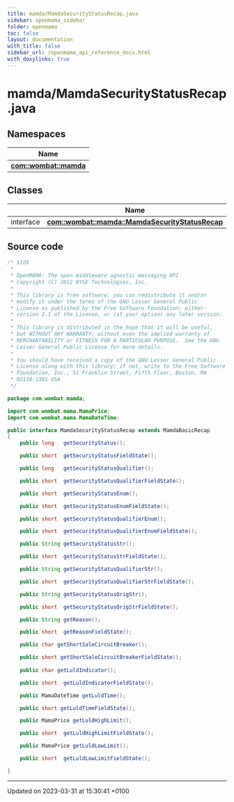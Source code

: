 ```yaml
---
title: mamda/MamdaSecurityStatusRecap.java
sidebar: openmama_sidebar
folder: openmama
toc: false
layout: documentation
with_title: false
sidebar_url: /openmama_api_reference_docs.html
with_doxylinks: true
---
```


# mamda/MamdaSecurityStatusRecap.java



## Namespaces

| Name           |
| -------------- |
| **[com::wombat::mamda](namespacecom_1_1wombat_1_1mamda.html)**  |

## Classes

|                | Name           |
| -------------- | -------------- |
| interface | **[com::wombat::mamda::MamdaSecurityStatusRecap](interfacecom_1_1wombat_1_1mamda_1_1MamdaSecurityStatusRecap.html)**  |




## Source code

```java
/* $Id$
 *
 * OpenMAMA: The open middleware agnostic messaging API
 * Copyright (C) 2012 NYSE Technologies, Inc.
 *
 * This library is free software; you can redistribute it and/or
 * modify it under the terms of the GNU Lesser General Public
 * License as published by the Free Software Foundation; either
 * version 2.1 of the License, or (at your option) any later version.
 *
 * This library is distributed in the hope that it will be useful,
 * but WITHOUT ANY WARRANTY; without even the implied warranty of
 * MERCHANTABILITY or FITNESS FOR A PARTICULAR PURPOSE.  See the GNU
 * Lesser General Public License for more details.
 *
 * You should have received a copy of the GNU Lesser General Public
 * License along with this library; if not, write to the Free Software
 * Foundation, Inc., 51 Franklin Street, Fifth Floor, Boston, MA
 * 02110-1301 USA
 */

package com.wombat.mamda;

import com.wombat.mama.MamaPrice;
import com.wombat.mama.MamaDateTime;

public interface MamdaSecurityStatusRecap extends MamdaBasicRecap
{
    public long   getSecurityStatus();

    public short  getSecurityStatusFieldState();

    public long   getSecurityStatusQualifier();

    public short  getSecurityStatusQualifierFieldState();

    public short  getSecurityStatusEnum();

    public short  getSecurityStatusEnumFieldState();

    public short  getSecurityStatusQualifierEnum(); 

    public short  getSecurityStatusQualifierEnumFieldState();

    public String getSecurityStatusStr();

    public short  getSecurityStatusStrFieldState();

    public String getSecurityStatusQualifierStr();

    public short  getSecurityStatusQualifierStrFieldState();

    public String getSecurityStatusOrigStr();

    public short  getSecurityStatusOrigStrFieldState();

    public String getReason();

    public short  getReasonFieldState();

    public char getShortSaleCircuitBreaker();  

    public short getShortSaleCircuitBreakerFieldState();
   
    public char getLuldIndicator();

    public short  getLuldIndicatorFieldState();

    public MamaDateTime getLuldTime();

    public short getLuldTimeFieldState();

    public MamaPrice getLuldHighLimit();

    public short  getLuldHighLimitFieldState();

    public MamaPrice getLuldLowLimit();

    public short  getLuldLowLimitFieldState();

}
```


-------------------------------

Updated on 2023-03-31 at 15:30:41 +0100
